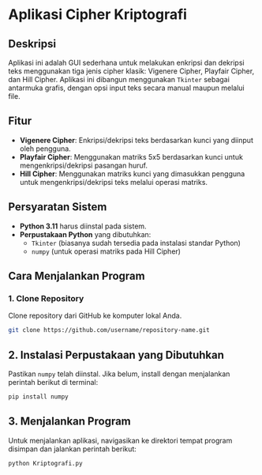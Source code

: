 # Aplikasi Cipher Kriptografi

## Deskripsi
Aplikasi ini adalah GUI sederhana untuk melakukan enkripsi dan dekripsi teks menggunakan tiga jenis cipher klasik: Vigenere Cipher, Playfair Cipher, dan Hill Cipher. Aplikasi ini dibangun menggunakan `Tkinter` sebagai antarmuka grafis, dengan opsi input teks secara manual maupun melalui file.

## Fitur
- **Vigenere Cipher**: Enkripsi/dekripsi teks berdasarkan kunci yang diinput oleh pengguna.
- **Playfair Cipher**: Menggunakan matriks 5x5 berdasarkan kunci untuk mengenkripsi/dekripsi pasangan huruf.
- **Hill Cipher**: Menggunakan matriks kunci yang dimasukkan pengguna untuk mengenkripsi/dekripsi teks melalui operasi matriks.

## Persyaratan Sistem
- **Python 3.11** harus diinstal pada sistem.
- **Perpustakaan Python** yang dibutuhkan:
  - `Tkinter` (biasanya sudah tersedia pada instalasi standar Python)
  - `numpy` (untuk operasi matriks pada Hill Cipher)

## Cara Menjalankan Program

### 1. Clone Repository
Clone repository dari GitHub ke komputer lokal Anda.
```bash
git clone https://github.com/username/repository-name.git
```

## 2. Instalasi Perpustakaan yang Dibutuhkan
Pastikan `numpy` telah diinstal. Jika belum, install dengan menjalankan perintah berikut di terminal:
```bash
pip install numpy
```

## 3. Menjalankan Program
Untuk menjalankan aplikasi, navigasikan ke direktori tempat program disimpan dan jalankan perintah berikut:
```bash
python Kriptografi.py
```

